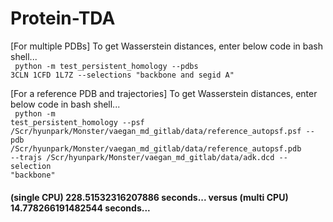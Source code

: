 # Protein-TDA

[For multiple PDBs] To get Wasserstein distances, enter below code in bash shell... </br>
<code>
python -m test_persistent_homology --pdbs 3CLN 1CFD 1L7Z --selections "backbone and segid A" 
</code>

[For a reference PDB and trajectories] To get Wasserstein distances, enter below code in bash shell... </br>
<code>
python -m test_persistent_homology --psf /Scr/hyunpark/Monster/vaegan_md_gitlab/data/reference_autopsf.psf --pdb /Scr/hyunpark/Monster/vaegan_md_gitlab/data/reference_autopsf.pdb --trajs /Scr/hyunpark/Monster/vaegan_md_gitlab/data/adk.dcd --selection "backbone"
</code>

#### (single CPU) 228.51532316207886 seconds... versus (multi CPU) 14.778266191482544 seconds... <br>
